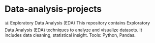 # Data-analysis-projects
📊 Exploratory Data Analysis (EDA) This repository contains Exploratory Data Analysis (EDA) techniques to analyze and visualize datasets. It includes data cleaning, statistical insight.  Tools: Python, Pandas.
